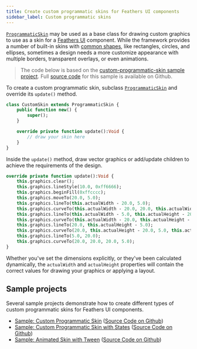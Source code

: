 ```yaml
---
title: Create custom programmatic skins for Feathers UI components
sidebar_label: Custom programmatic skins
---
```


[`ProgrammaticSkin`](https://api.feathersui.com/current/feathers/skins/ProgrammaticSkin.html) may be used as a base class for drawing custom graphics to use as a skin for a [Feathers UI](/) component. While the framework provides a number of built-in skins with [common shapes](./shape-skins.md), like rectangles, circles, and ellipses, sometimes a design needs a more customize appearance with multiple borders, transparent overlays, or even animations.

> The code below is based on the [custom-programmatic-skin sample project](https://feathersui.com/samples/haxe-openfl/custom-programmatic-skin/). Full [source code](https://github.com/feathersui/feathersui-openfl/tree/v1.0.0-beta.4/samples/custom-programmatic-skin) for this sample is available on Github.

To create a custom programmatic skin, subclass [`ProgrammaticSkin`](https://api.feathersui.com/current/feathers/skins/ProgrammaticSkin.html) and override its `update()` method.

```hx
class CustomSkin extends ProgrammaticSkin {
    public function new() {
        super();
    }

    override private function update():Void {
        // draw your skin here
    }
}
```

Inside the `update()` method, draw vector graphics or add/update children to achieve the requirements of the design.

```hx
override private function update():Void {
    this.graphics.clear();
    this.graphics.lineStyle(10.0, 0xff6666);
    this.graphics.beginFill(0xffcccc);
    this.graphics.moveTo(20.0, 5.0);
    this.graphics.lineTo(this.actualWidth - 20.0, 5.0);
    this.graphics.curveTo(this.actualWidth - 20.0, 20.0, this.actualWidth - 5.0, 20.0);
    this.graphics.lineTo(this.actualWidth - 5.0, this.actualHeight - 20.0);
    this.graphics.curveTo(this.actualWidth - 20.0, this.actualHeight - 20.0, this.actualWidth - 20.0, this.actualHeight - 5.0);
    this.graphics.lineTo(20.0, this.actualHeight - 5.0);
    this.graphics.curveTo(20.0, this.actualHeight - 20.0, 5.0, this.actualHeight - 20.0);
    this.graphics.lineTo(5.0, 20.0);
    this.graphics.curveTo(20.0, 20.0, 20.0, 5.0);
}
```

Whether you've set the dimensions explicitly, or they've been calculated dynamically, the `actualWidth` and `actualHeight` properties will contain the correct values for drawing your graphics or applying a layout.

## Sample projects

Several sample projects demonstrate how to create different types of custom programmatic skins for Feathers UI components.

- [Sample: Custom Programmatic Skin](https://feathersui.com/samples/haxe-openfl/custom-programmatic-skin/) ([Source Code on Github](https://github.com/feathersui/feathersui-openfl/tree/v1.0.0-beta.4/samples/custom-programmatic-skin))
- [Sample: Custom Programmatic Skin with States](https://feathersui.com/samples/haxe-openfl/custom-programmatic-skin-with-states/) ([Source Code on Github](https://github.com/feathersui/feathersui-openfl/tree/v1.0.0-beta.4/samples/custom-programmatic-skin-with-states))
- [Sample: Animated Skin with Tween](https://feathersui.com/samples/haxe-openfl/animated-tween-skin/) ([Source Code on Github](https://github.com/feathersui/feathersui-openfl/tree/v1.0.0-beta.4/samples/animated-tween-skin))
